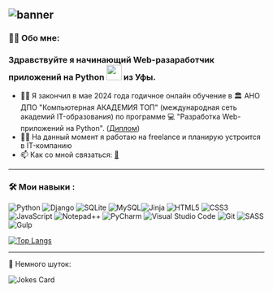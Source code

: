 ![banner](https://github.com/bashlykov2005/bashlykov2005/assets/127608153/d4957f53-5760-4aa4-857b-c7c7bc4db64a)
---

### :man_technologist:  Обо мне:
### Здравствуйте я начинающий Web-разаработчик приложений на Python <img src="https://media.giphy.com/media/WUlplcMpOCEmTGBtBW/giphy.gif" width="30"> из Уфы. 

- :man_student:  Я закончил в мае 2024 года годичное онлайн обучение в  :classical_building:  АНО ДПО "Компьютерная АКАДЕМИЯ ТОП" (международная сеть академий IT-образования) по программе  :computer:  "Разработка Web-приложений на Python". ([Диплом](https://github.com/bashlykov2005/bashlykov2005/blob/main/Башлыков%20Александр%20Владимирович.pdf))
- :office_worker: На данный момент я работаю на freelance и планирую устроится в IT-компанию
- :mailbox: Как со мной связаться: [:e-mail:](mailto:bashlykov2005@mail.ru)
---

### :hammer_and_wrench: Мои навыки :

![Python](https://img.shields.io/badge/python-3670A0?style=for-the-badge&logo=python&logoColor=ffdd54)  ![Django](https://img.shields.io/badge/django-%23092E20.svg?style=for-the-badge&logo=django&logoColor=white)  ![SQLite](https://img.shields.io/badge/sqlite-%2307405e.svg?style=for-the-badge&logo=sqlite&logoColor=white)  ![MySQL](https://img.shields.io/badge/mysql-4479A1.svg?style=for-the-badge&logo=mysql&logoColor=white)![Jinja](https://img.shields.io/badge/jinja-white.svg?style=for-the-badge&logo=jinja&logoColor=black)  ![HTML5](https://img.shields.io/badge/html5-%23E34F26.svg?style=for-the-badge&logo=html5&logoColor=white)  ![CSS3](https://img.shields.io/badge/css3-%231572B6.svg?style=for-the-badge&logo=css3&logoColor=white)  ![JavaScript](https://img.shields.io/badge/javascript-%23323330.svg?style=for-the-badge&logo=javascript&logoColor=%23F7DF1E)  ![Notepad++](https://img.shields.io/badge/Notepad++-90E59A.svg?style=for-the-badge&logo=notepad%2b%2b&logoColor=black)  ![PyCharm](https://img.shields.io/badge/pycharm-143?style=for-the-badge&logo=pycharm&logoColor=black&color=black&labelColor=green)  ![Visual Studio Code](https://img.shields.io/badge/Visual%20Studio%20Code-0078d7.svg?style=for-the-badge&logo=visual-studio-code&logoColor=white)  ![Git](https://img.shields.io/badge/git-%23F05033.svg?style=for-the-badge&logo=git&logoColor=white) ![SASS](https://img.shields.io/badge/SASS-hotpink.svg?style=for-the-badge&logo=SASS&logoColor=white)  ![Gulp](https://img.shields.io/badge/GULP-%23CF4647.svg?style=for-the-badge&logo=gulp&logoColor=white)

 [![Top Langs](https://github-readme-stats.vercel.app/api/top-langs/?username=bashlykov2005&layout=compact&theme=vision-friendly-dark)](https://github.com/anuraghazra/github-readme-stats)

---

:clown_face: Немного шуток:

![Jokes Card](https://readme-jokes.vercel.app/api)
